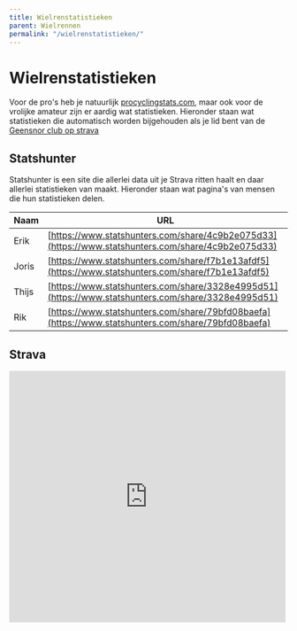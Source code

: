 ```yaml
---
title: Wielrenstatistieken
parent: Wielrennen
permalink: "/wielrenstatistieken/"
---
```


# Wielrenstatistieken

Voor de pro's heb je natuurlijk [procyclingstats.com](https://www.procyclingstats.com/), maar ook voor de vrolijke amateur zijn er aardig wat statistieken. Hieronder staan wat statistieken die automatisch worden bijgehouden als je lid bent van de [Geensnor club op strava](https://www.strava.com/clubs/geensnor)

## Statshunter

Statshunter is een site die allerlei data uit je Strava ritten haalt en daar allerlei statistieken van maakt. Hieronder staan wat pagina's van mensen die hun statistieken delen.

| Naam  | URL                                                                                                |
| ----- | -------------------------------------------------------------------------------------------------- |
| Erik  | [https://www.statshunters.com/share/4c9b2e075d33](https://www.statshunters.com/share/4c9b2e075d33) |
| Joris | [https://www.statshunters.com/share/f7b1e13afdf5](https://www.statshunters.com/share/f7b1e13afdf5) |
| Thijs | [https://www.statshunters.com/share/3328e4995d51](https://www.statshunters.com/share/3328e4995d51) |
| Rik   | [https://www.statshunters.com/share/79bfd08baefa](https://www.statshunters.com/share/79bfd08baefa) |

## Strava

<iframe allowtransparency frameborder='0' height='454' scrolling='no' src='https://www.strava.com/clubs/22657/latest-rides/7b925bb609331c84fb2811fecbe2d6007da5e7bb?show_rides=true' width='500'></iframe>
